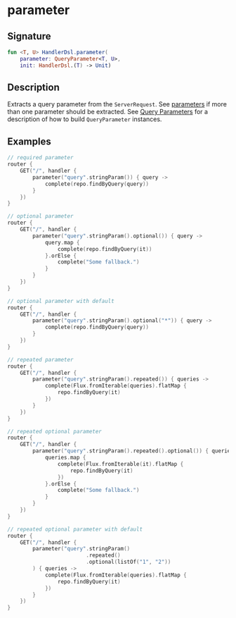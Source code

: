 # parameter

## Signature

```kotlin
fun <T, U> HandlerDsl.parameter(
    parameter: QueryParameter<T, U>, 
    init: HandlerDsl.(T) -> Unit)
```

## Description

Extracts a query parameter from the `ServerRequest`. See [parameters](parameters.md) if more than one 
parameter should be extracted. See [Query Parameters](README.md) for a description of how to build `QueryParameter`
instances.

## Examples

```kotlin
// required parameter
router {
    GET("/", handler {
        parameter("query".stringParam()) { query ->
            complete(repo.findByQuery(query))
        }
    })
}

// optional parameter
router {
    GET("/", handler {
        parameter("query".stringParam().optional()) { query ->
            query.map {
                complete(repo.findByQuery(it))
            }.orElse {
                complete("Some fallback.")   
            }
        }
    })
}

// optional parameter with default
router {
    GET("/", handler {
        parameter("query".stringParam().optional("*")) { query ->
            complete(repo.findByQuery(query))
        }
    })
}

// repeated parameter
router {
    GET("/", handler {
        parameter("query".stringParam().repeated()) { queries ->
            complete(Flux.fromIterable(queries).flatMap { 
                repo.findByQuery(it) 
            })
        }
    })
}

// repeated optional parameter
router {
    GET("/", handler {
        parameter("query".stringParam().repeated().optional()) { queries ->
            queries.map {
                complete(Flux.fromIterable(it).flatMap { 
                    repo.findByQuery(it) 
                })
            }.orElse {
                complete("Some fallback.") 
            }
        }
    })
}

// repeated optional parameter with default
router {
    GET("/", handler {
        parameter("query".stringParam()
                         .repeated()
                         .optional(listOf("1", "2"))
        ) { queries ->
            complete(Flux.fromIterable(queries).flatMap { 
                repo.findByQuery(it) 
            })
        }
    })
}
```
